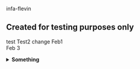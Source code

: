  infa-flevin
## Created for testing purposes only
test
Test2
change Feb1<br>Feb 3
<details><summary><strong>Something</strong></summary> 
<br>

1. bla1
2. bla2

</details>
